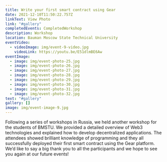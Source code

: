```yaml
---
title: Write your first smart contract using Gear
date: 2021-12-10T11:50:22.757Z
linkText: View Photo
link: "#gallery"
completedEvents: CompletedWorkshop
description: Workshop
location: Bauman Moscow State Technical University
eventVideo:
  - videoImage: img/event-9-video.jpg
    videoLink: https://youtu.be/E51dlmBE6Aw
eventImage:
  - image: img/event-photo-25.jpg
  - image: img/event-photo-26.jpg
  - image: img/event-photo-27.jpg
  - image: img/event-photo-28.jpg
  - image: img/event-photo-29.jpg
  - image: img/event-photo-30.jpg
  - image: img/event-photo-31.jpg
  - image: img/event-photo-32.jpg
text: "#gallery"
gallery: []
image: img/event-image-9.jpg
---
```

Following a series of workshops in Russia, we held another workshop for the students of BMSTU. We provided a detailed overview of Web3 technologies and explained how to develop decentralized applications. The attendees showed brilliant knowledge of programming and they all successfully deployed their first smart contract using the Gear platform. We’d like to say a big thank you to all the participants and we hope to see you again at our future events!